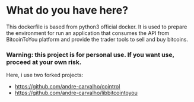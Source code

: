# What do you have here?
This dockerfile is based from python3 official docker. It is used to prepare the environment for run an application that consumes the API from BitcoinToYou platform and provide the trader tools to sell and buy bitcoins.

### Warning: this project is for personal use. If you want use, proceed at your own risk.

Here, i use two forked projects:
  - https://github.com/andre-carvalho/cointrol
  - https://github.com/andre-carvalho/libbitcointoyou
  
